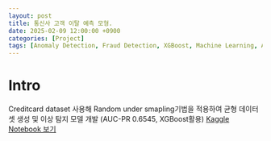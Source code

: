 ```yaml
---
layout: post
title: 통신사 고객 이탈 예측 모형.
date: 2025-02-09 12:00:00 +0900
categories: [Project]
tags: [Anomaly Detection, Fraud Detection, XGBoost, Machine Learning, AUC-PR]
---
```

# Intro
Creditcard dataset 사용해 Random under smapling기법을 적용하여 균형 데이터셋 생성 및 이상 탐지 모델 개발 (AUC-PR 0.6545, XGBoost활용)
[Kaggle Notebook 보기](https://www.kaggle.com/code/zeunqusz/study02-credit-card-fraud-detection)
